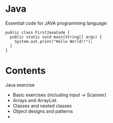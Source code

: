 # Java

Essential code for JAVA programming language: 

    public class FirstJavaCode {
      public static void main(String[] args) {
        System.out.print("Hello World!!");
      }
    }

# Contents
Java exercise 
- Basic exercises (including input -> Scanner)
- Arrays and ArrayList
- Classes and nested classes
- Object designs and patterns
- 

